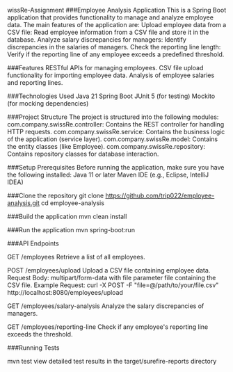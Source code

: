 wissRe-Assignment
###Employee Analysis Application This is a Spring Boot application that provides functionality to manage and analyze employee data. The main features of the application are: Upload employee data from a CSV file: Read employee information from a CSV file and store it in the database. Analyze salary discrepancies for managers: Identify discrepancies in the salaries of managers. Check the reporting line length: Verify if the reporting line of any employee exceeds a predefined threshold.

###Features RESTful APIs for managing employees. CSV file upload functionality for importing employee data. Analysis of employee salaries and reporting lines.

###Technologies Used Java 21 Spring Boot JUnit 5 (for testing) Mockito (for mocking dependencies)

###Project Structure The project is structured into the following modules: com.company.swissRe.controller: Contains the REST controller for handling HTTP requests. com.company.swissRe.service: Contains the business logic of the application (service layer). com.company.swissRe.model: Contains the entity classes (like Employee). com.company.swissRe.repository: Contains repository classes for database interaction.

###Setup Prerequisites Before running the application, make sure you have the following installed: Java 11 or later Maven IDE (e.g., Eclipse, IntelliJ IDEA)

###Clone the repository git clone https://github.com/trip022/employee-analysis.git cd employee-analysis

###Build the application mvn clean install

###Run the application mvn spring-boot:run

###API Endpoints

GET /employees Retrieve a list of all employees.

POST /employees/upload Upload a CSV file containing employee data. Request Body: multipart/form-data with file parameter file containing the CSV file. Example Request: curl -X POST -F "file=@/path/to/your/file.csv" http://localhost:8080/employees/upload

GET /employees/salary-analysis Analyze the salary discrepancies of managers.

GET /employees/reporting-line Check if any employee's reporting line exceeds the threshold.

###Running Tests

mvn test view detailed test results in the target/surefire-reports directory
